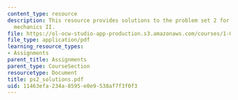 ```yaml
---
content_type: resource
description: This resource provides solutions to the problem set 2 for engineering
  mechanics II.
file: https://ol-ocw-studio-app-production.s3.amazonaws.com/courses/1-060-engineering-mechanics-ii-spring-2006/11463efa234a8595e0e9538af7f3f0f3_ps2_solutions.pdf
file_type: application/pdf
learning_resource_types:
- Assignments
parent_title: Assignments
parent_type: CourseSection
resourcetype: Document
title: ps2_solutions.pdf
uid: 11463efa-234a-8595-e0e9-538af7f3f0f3
---
```

